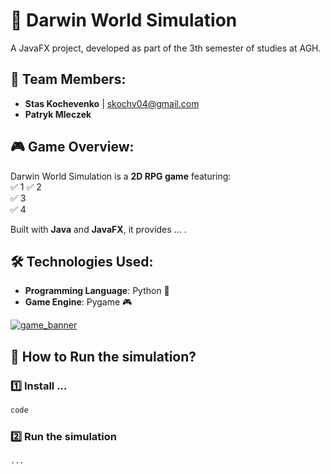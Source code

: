 # 🧬 Darwin World Simulation

A JavaFX project, developed as part of the 3th semester of studies at AGH.

## 👥 Team Members:
- **Stas Kochevenko** | skochv04@gmail.com  
- **Patryk Mleczek**

## 🎮 Game Overview:
Darwin World Simulation is a **2D RPG game** featuring:  
✅ 1 
✅ 2  
✅ 3  
✅ 4  

Built with **Java** and **JavaFX**, it provides ... .

## 🛠️ Technologies Used:
- **Programming Language**: Python 🐍  
- **Game Engine**: Pygame 🎮  
   
[![game_banner](baner.png)](https://www.youtube.com/watch?v=M2kYhqqz4nw)

## 🚀 How to Run the simulation?

### 1️⃣ Install ...
```bash
code
```

### 2️⃣ Run the simulation
```bash
...
```
